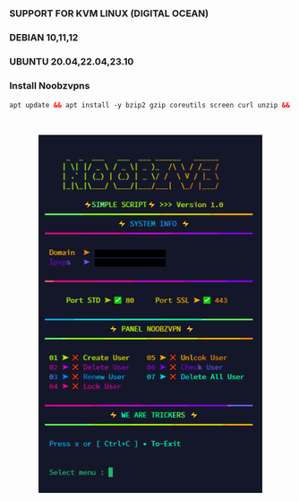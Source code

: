 ### SUPPORT FOR KVM LINUX (DIGITAL OCEAN)
### DEBIAN 10,11,12
### UBUNTU 20.04,22.04,23.10

### Install Noobzvpns
```html
apt update && apt install -y bzip2 gzip coreutils screen curl unzip && wget https://raw.githubusercontent.com/V3SAKURAAIRIV3/noobzvpn/main/setup.sh && chmod +x setup.sh && sed -i -e 's/\r$//' setup.sh && screen -S install ./setup.sh
```

<b>
<br>
</b>
<p align="center">
  <img src="https://raw.githubusercontent.com/V3SAKURAAIRIV3/noobzvpn/main/interface.png" width="400" title="1"><br>
<br>
